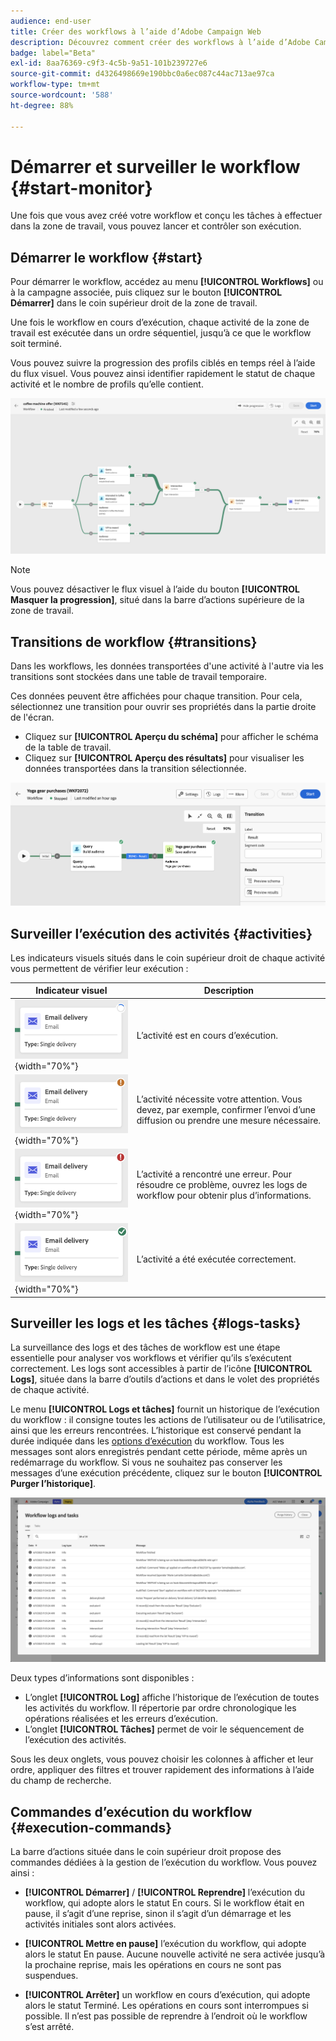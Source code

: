 ```yaml
---
audience: end-user
title: Créer des workflows à l’aide d’Adobe Campaign Web
description: Découvrez comment créer des workflows à l’aide d’Adobe Campaign Web.
badge: label="Beta"
exl-id: 8aa76369-c9f3-4c5b-9a51-101b239727e6
source-git-commit: d4326498669e190bbc0a6ec087c44ac713ae97ca
workflow-type: tm+mt
source-wordcount: '588'
ht-degree: 88%

---
```


# Démarrer et surveiller le workflow {#start-monitor}

Une fois que vous avez créé votre workflow et conçu les tâches à effectuer dans la zone de travail, vous pouvez lancer et contrôler son exécution.

## Démarrer le workflow {#start}

Pour démarrer le workflow, accédez au menu **[!UICONTROL Workflows]** ou à la campagne associée, puis cliquez sur le bouton **[!UICONTROL Démarrer]** dans le coin supérieur droit de la zone de travail.

Une fois le workflow en cours d’exécution, chaque activité de la zone de travail est exécutée dans un ordre séquentiel, jusqu’à ce que le workflow soit terminé.

Vous pouvez suivre la progression des profils ciblés en temps réel à l’aide du flux visuel. Vous pouvez ainsi identifier rapidement le statut de chaque activité et le nombre de profils qu’elle contient.

![](assets/workflow-execution.png)

>[!NOTE]
>
>Vous pouvez désactiver le flux visuel à l’aide du bouton **[!UICONTROL Masquer la progression]**, situé dans la barre d’actions supérieure de la zone de travail.

## Transitions de workflow {#transitions}

Dans les workflows, les données transportées d&#39;une activité à l&#39;autre via les transitions sont stockées dans une table de travail temporaire.

Ces données peuvent être affichées pour chaque transition. Pour cela, sélectionnez une transition pour ouvrir ses propriétés dans la partie droite de l&#39;écran.

* Cliquez sur **[!UICONTROL Aperçu du schéma]** pour afficher le schéma de la table de travail.
* Cliquez sur **[!UICONTROL Aperçu des résultats]** pour visualiser les données transportées dans la transition sélectionnée.

![](assets/transition.png)

## Surveiller l’exécution des activités {#activities}

Les indicateurs visuels situés dans le coin supérieur droit de chaque activité vous permettent de vérifier leur exécution :

| Indicateur visuel | Description |
|-----|------------|
| ![](assets/activity-status-pending.png){width="70%"} | L’activité est en cours d’exécution. |
| ![](assets/activity-status-orange.png){width="70%"} | L’activité nécessite votre attention. Vous devez, par exemple, confirmer l’envoi d’une diffusion ou prendre une mesure nécessaire. |
| ![](assets/activity-status-red.png){width="70%"} | L’activité a rencontré une erreur. Pour résoudre ce problème, ouvrez les logs de workflow pour obtenir plus d’informations. |
| ![](assets/activity-status-green.png){width="70%"} | L’activité a été exécutée correctement. |

## Surveiller les logs et les tâches {#logs-tasks}

La surveillance des logs et des tâches de workflow est une étape essentielle pour analyser vos workflows et vérifier qu’ils s’exécutent correctement. Les logs sont accessibles à partir de l’icône **[!UICONTROL Logs]**, située dans la barre d’outils d’actions et dans le volet des propriétés de chaque activité.

Le menu **[!UICONTROL Logs et tâches]** fournit un historique de l’exécution du workflow : il consigne toutes les actions de l’utilisateur ou de l’utilisatrice, ainsi que les erreurs rencontrées. L’historique est conservé pendant la durée indiquée dans les [options d’exécution](workflow-settings.md) du workflow. Tous les messages sont alors enregistrés pendant cette période, même après un redémarrage du workflow. Si vous ne souhaitez pas conserver les messages d’une exécution précédente, cliquez sur le bouton **[!UICONTROL Purger l’historique]**.

![](assets/workflow-logs.png)

Deux types d’informations sont disponibles :

* L’onglet **[!UICONTROL Log]** affiche l’historique de l’exécution de toutes les activités du workflow. Il répertorie par ordre chronologique les opérations réalisées et les erreurs d’exécution.
* L’onglet **[!UICONTROL Tâches]** permet de voir le séquencement de l’exécution des activités.

Sous les deux onglets, vous pouvez choisir les colonnes à afficher et leur ordre, appliquer des filtres et trouver rapidement des informations à l’aide du champ de recherche.

## Commandes d’exécution du workflow {#execution-commands}

La barre d’actions située dans le coin supérieur droit propose des commandes dédiées à la gestion de l’exécution du workflow. Vous pouvez ainsi :

* **[!UICONTROL Démarrer]** / **[!UICONTROL Reprendre]** l’exécution du workflow, qui adopte alors le statut En cours. Si le workflow était en pause, il s’agit d’une reprise, sinon il s’agit d’un démarrage et les activités initiales sont alors activées.

* **[!UICONTROL Mettre en pause]** l’exécution du workflow, qui adopte alors le statut En pause. Aucune nouvelle activité ne sera activée jusqu’à la prochaine reprise, mais les opérations en cours ne sont pas suspendues.

* **[!UICONTROL Arrêter]** un workflow en cours d’exécution, qui adopte alors le statut Terminé. Les opérations en cours sont interrompues si possible. Il n’est pas possible de reprendre à l’endroit où le workflow s’est arrêté.

